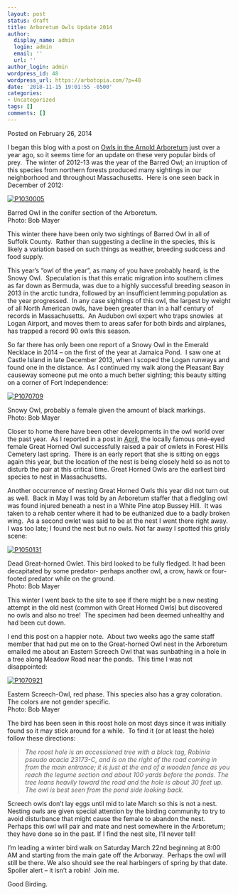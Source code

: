 ```yaml
---
layout: post
status: draft
title: Arboretum Owls Update 2014
author:
  display_name: admin
  login: admin
  email: ''
  url: ''
author_login: admin
wordpress_id: 48
wordpress_url: https://arbotopia.com/?p=48
date: '2018-11-15 19:01:55 -0500'
categories:
- Uncategorized
tags: []
comments: []
---
```




<p>Posted on February 26, 2014</a></p>





<p>I began this blog with a post on&nbsp;<a href="http://www.arbotopia.com/arnold-arboretum-owls/">Owls in the Arnold Arboretum</a>&nbsp;just over a year ago, so it seems time for an update on these very popular birds of prey.&nbsp; The winter of 2012-13 was the year of the Barred Owl; an irruption of this species from northern forests produced many sightings in our neighborhood and throughout Massachusetts.&nbsp; Here is one seen back in December of 2012:</p>


<p><!-- wp:image {"id":716,"linkDestination":"custom"} --></p>
 <a href="https://web.archive.org/web/20140426141601/http://www.arbotopia.com/wp-content/uploads/2014/02/P1030005.jpg"><img src="https://web.archive.org/web/20140426141601im_/http://www.arbotopia.com/wp-content/uploads/2014/02/P1030005.jpg" alt="P1030005" class="wp-image-716"/></a> 





<p>Barred Owl in the conifer section of the Arboretum.<br>Photo: Bob Mayer</p>





<p>This winter there have been only two sightings of Barred Owl in all of Suffolk County.&nbsp; Rather than suggesting a decline in the species, this is likely a variation based on such things as weather, breeding sudccess and food supply.</p>





<p>This year&rsquo;s &ldquo;owl of the year&rdquo;, as many of you have probably heard, is the Snowy Owl.&nbsp; Speculation is that this erratic migration into southern climes as far down as Bermuda, was due to a highly successful breeding season in 2013 in the arctic tundra, followed by an insufficient lemming population as the year progressed.&nbsp; In any case sightings of this owl, the largest by weight of all North American owls, have been greater than in a half century of records in Massachusetts.&nbsp; An Audubon owl expert who traps snowies&nbsp; at Logan Airport, and moves them to areas safer for both birds and airplanes, has trapped a record 90 owls this season.</p>





<p>So far there has only been one report of a Snowy Owl in the Emerald Necklace in 2014 &ndash; on the first of the year at Jamaica Pond.&nbsp;&nbsp;I saw one at Castle Island in late December 2013, when I scoped the Logan runways and found one in the distance.&nbsp; As I continued my walk along the Pleasant Bay causeway someone put me onto a much better sighting; this beauty sitting on a corner of Fort Independence:</p>


<p><!-- wp:image {"id":719,"linkDestination":"custom"} --></p>
 <a href="https://web.archive.org/web/20140426141601/http://www.arbotopia.com/wp-content/uploads/2014/02/P1070709.jpg"><img src="https://web.archive.org/web/20140426141601im_/http://www.arbotopia.com/wp-content/uploads/2014/02/P1070709.jpg" alt="P1070709" class="wp-image-719"/></a> 





<p>Snowy Owl, probably a female given the amount of black markings.<br>Photo: Bob Mayer</p>





<p>Closer to home there have been other developments in the owl world over the past year.&nbsp; As I reported in a post in&nbsp;<a href="https://web.archive.org/web/20140426141601/http://arbotopia.com/new-great-horned-owl-nesting/">April</a>, the locally famous one-eyed female Great Horned Owl successfully raised a pair of owlets in Forest Hills Cemetery last spring.&nbsp; There is an early report that she is sitting on eggs again this year, but the location of the nest is being closely held so as not to disturb the pair at this critical time. Great Horned Owls are the earliest bird species to nest in Massachusetts.</p>





<p>Another occurrence of nesting Great Horned Owls this year did not turn out as well.&nbsp; Back in May I was told by an Arboretum staffer that a fledgling owl was found injured beneath a nest in a White Pine atop Bussey Hill.&nbsp; It was taken to a rehab center where it had to be euthanized due to a badly broken wing.&nbsp; As a second owlet was said to be at the nest I went there right away.&nbsp; I was too late; I found the nest but no owls. Not far away I spotted this grisly scene:</p>


<p><!-- wp:image {"id":723,"linkDestination":"custom"} --></p>
 <a href="https://web.archive.org/web/20140426141601/http://www.arbotopia.com/wp-content/uploads/2014/02/P1050131.jpg"><img src="https://web.archive.org/web/20140426141601im_/http://www.arbotopia.com/wp-content/uploads/2014/02/P1050131.jpg" alt="P1050131" class="wp-image-723"/></a> 





<p>Dead Great-horned Owlet. This bird looked to be fully fledged. It had been decapitated by some predator- perhaps another owl, a crow, hawk or four-footed predator while on the ground.<br>Photo: Bob Mayer</p>





<p>This winter I went back to the site to see if there might be a new nesting attempt in the old nest (common with Great Horned Owls) but discovered no owls and also no tree!&nbsp; The specimen had been deemed unhealthy and had been cut down.</p>





<p>I end this post on a happier note.&nbsp; About two weeks ago the same staff member that had put me on to the Great-horned Owl nest in the Arboretum emailed me about an Eastern Screech Owl that was sunbathing in a hole in a tree along Meadow Road near the ponds.&nbsp; This time I was not disappointed:</p>


<p><!-- wp:image {"id":730,"linkDestination":"custom"} --></p>
 <a href="https://web.archive.org/web/20140426141601/http://www.arbotopia.com/wp-content/uploads/2014/02/P1070921.jpg"><img src="https://web.archive.org/web/20140426141601im_/http://www.arbotopia.com/wp-content/uploads/2014/02/P1070921.jpg" alt="P1070921" class="wp-image-730"/></a> 





<p>Eastern Screech-Owl, red phase. This species also has a gray coloration. The colors are not gender specific.<br>Photo: Bob Mayer</p>





<p>The bird has been seen in this roost hole on most days since it was initially found so it may stick around for a while.&nbsp; To find it (or at least the hole) follow these directions:</p>


<p><!-- wp:quote --></p>
<blockquote class="wp-block-quote"><p><em>The roost hole is an accessioned tree with a black tag, Robinia pseudo acacia 23173-C, and is on the right of the road coming in from the main entrance; it is just at the end of a wooden fence as you reach the legume section and about 100 yards before the ponds. The tree leans heavily toward the road and the hole is about 30 feet up. The owl is best seen from the pond side looking back.</em></p>
</blockquote>
<p><!-- /wp:quote --></p>



<p>Screech owls don&rsquo;t lay eggs until mid to late March so this is not a nest.&nbsp; Nesting owls are given special attention by the birding community to try to avoid disturbance that might cause the female to abandon the nest.&nbsp; Perhaps this owl will pair and mate and nest somewhere in the Arboretum; they have done so in the past. If I find the nest site, I&rsquo;ll never tell!</p>





<p>I&rsquo;m leading a winter bird walk on Saturday March 22nd beginning at 8:00 AM and starting from the main gate off the Arborway.&nbsp; Perhaps the owl will still be there. We also should see the real harbingers of spring by that date.&nbsp; Spoiler alert &ndash; it isn&rsquo;t a robin!&nbsp; Join me.</p>





<p>Good Birding.<br></p>


